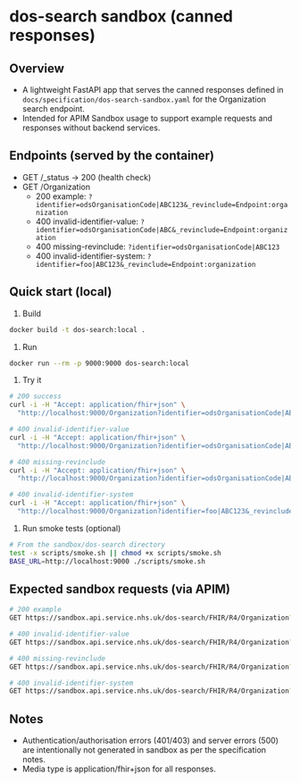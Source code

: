 # dos-search sandbox (canned responses)

## Overview

- A lightweight FastAPI app that serves the canned responses defined in `docs/specification/dos-search-sandbox.yaml` for the
  Organization search endpoint.
- Intended for APIM Sandbox usage to support example requests and responses without backend services.

## Endpoints (served by the container)

- GET /_status -> 200 (health check)
- GET /Organization
  - 200 example: `?identifier=odsOrganisationCode|ABC123&_revinclude=Endpoint:organization`
  - 400 invalid-identifier-value: `?identifier=odsOrganisationCode|ABC&_revinclude=Endpoint:organization`
  - 400 missing-revinclude: `?identifier=odsOrganisationCode|ABC123`
  - 400 invalid-identifier-system: `?identifier=foo|ABC123&_revinclude=Endpoint:organization`

## Quick start (local)

1. Build

```bash
docker build -t dos-search:local .
```

1. Run

```bash
docker run --rm -p 9000:9000 dos-search:local
```

1. Try it

```bash
# 200 success
curl -i -H "Accept: application/fhir+json" \
  "http://localhost:9000/Organization?identifier=odsOrganisationCode|ABC123&_revinclude=Endpoint:organization"

# 400 invalid-identifier-value
curl -i -H "Accept: application/fhir+json" \
  "http://localhost:9000/Organization?identifier=odsOrganisationCode|ABC&_revinclude=Endpoint:organization"

# 400 missing-revinclude
curl -i -H "Accept: application/fhir+json" \
  "http://localhost:9000/Organization?identifier=odsOrganisationCode|ABC123"

# 400 invalid-identifier-system
curl -i -H "Accept: application/fhir+json" \
  "http://localhost:9000/Organization?identifier=foo|ABC123&_revinclude=Endpoint:organization"
```

1. Run smoke tests (optional)

```bash
# From the sandbox/dos-search directory
test -x scripts/smoke.sh || chmod +x scripts/smoke.sh
BASE_URL=http://localhost:9000 ./scripts/smoke.sh
```

## Expected sandbox requests (via APIM)

```bash
# 200 example
GET https://sandbox.api.service.nhs.uk/dos-search/FHIR/R4/Organization?identifier=odsOrganisationCode|ABC123&_revinclude=Endpoint:organization

# 400 invalid-identifier-value
GET https://sandbox.api.service.nhs.uk/dos-search/FHIR/R4/Organization?identifier=odsOrganisationCode|ABC&_revinclude=Endpoint:organization

# 400 missing-revinclude
GET https://sandbox.api.service.nhs.uk/dos-search/FHIR/R4/Organization?identifier=odsOrganisationCode|ABC123

# 400 invalid-identifier-system
GET https://sandbox.api.service.nhs.uk/dos-search/FHIR/R4/Organization?identifier=foo|ABC123&_revinclude=Endpoint:organization
```

## Notes

- Authentication/authorisation errors (401/403) and server errors (500) are intentionally not generated in sandbox as
  per the specification notes.
- Media type is application/fhir+json for all responses.
